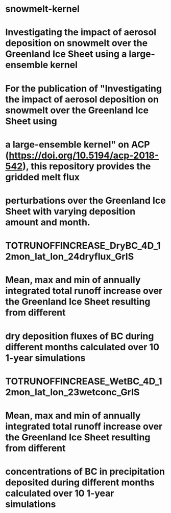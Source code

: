 # snowmelt-kernel
# Investigating the impact of aerosol deposition on snowmelt over the Greenland Ice Sheet using a large-ensemble kernel

# For the publication of "Investigating the impact of aerosol deposition on snowmelt over the Greenland Ice Sheet using 
# a large-ensemble kernel" on ACP (https://doi.org/10.5194/acp-2018-542), this repository provides the gridded melt flux 
# perturbations over the Greenland Ice Sheet with varying deposition amount and month. 

# TOTRUNOFFINCREASE_DryBC_4D_12mon_lat_lon_24dryflux_GrIS
# Mean, max and min of annually integrated total runoff increase over the Greenland Ice Sheet resulting from different 
# dry deposition fluxes of BC during different months calculated over 10 1-year simulations 
  
# TOTRUNOFFINCREASE_WetBC_4D_12mon_lat_lon_23wetconc_GrIS
# Mean, max and min of annually integrated total runoff increase over the Greenland Ice Sheet resulting from different 
# concentrations of BC in precipitation deposited during different months calculated over 10 1-year simulations
